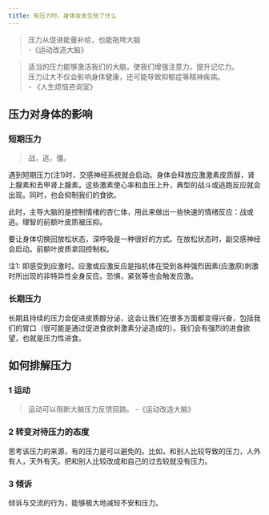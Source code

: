 ```yaml
---
title: 有压力时，身体会发生些了什么
---
```


> 压力从促进能量补给，也能拖垮大脑  
> \-《运动改造大脑》

> 适当的压力能够激活我们的大脑，使我们增强注意力，提升记忆力。  
> 压力过大不仅会影响身体健康，还可能导致抑郁症等精神疾病。  
> \- 《人生烦恼咨询室》

## 压力对身体的影响
### 短期压力
> 战，逃，僵。  

遇到短期压力(注1)时，交感神经系统就会启动。身体会释放应激激素皮质醇，肾上腺素和去甲肾上腺素。这些激素使心率和血压上升，典型的战斗或逃跑反应就会出现。同时，也会抑制我们的食欲。

此时，主导大脑的是控制情绪的杏仁体，用此来做出一些快速的情绪反应：战或逃。理智的前额叶皮质被压抑。

要让身体切换回放松状态，深呼吸是一种很好的方式。在放松状态时，副交感神经会启动。前额叶皮质拿回控制权。

注1: 即感受到应激时。应激或应激反应是指机体在受到各种强烈因素(应激原)刺激时所出现的非特异性全身反应。恐惧，紧张等也会触发应激。

### 长期压力
长期且持续的压力会促进皮质醇分泌，这会让我们在很多方面都变得兴奋，包括我们的胃口（很可能是通过促进食欲刺激素分泌造成的）。我们会有强烈的进食欲望，也就是压力性进食。

## 如何排解压力
### 1 运动
> 运动可以阻断大脑压力反馈回路。
> \-《运动改造大脑》

### 2 转变对待压力的态度
思考该压力的来源，有的压力是可以避免的。比如，和别人比较导致的压力，人外有人，天外有天。把和别人比较改成和自己的过去较就没有压力。

### 3 倾诉
倾诉与交流的行为，能够极大地减轻不安和压力。
